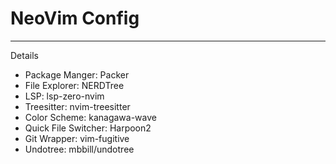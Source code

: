 # NeoVim Config
---
Details
- Package Manger: Packer
- File Explorer: NERDTree
- LSP: lsp-zero-nvim
- Treesitter: nvim-treesitter
- Color Scheme: kanagawa-wave
- Quick File Switcher: Harpoon2
- Git Wrapper: vim-fugitive
- Undotree: mbbill/undotree

